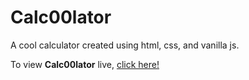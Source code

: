# Calc00lator

A cool calculator created using html, css, and vanilla js.

To view **Calc00lator** live, [click here!](https://stankur.github.io/calculator/)

